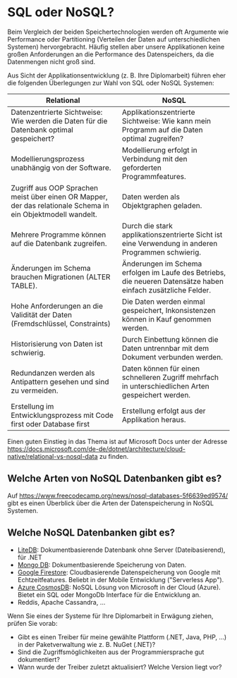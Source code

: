 # SQL oder NoSQL?

Beim Vergleich der beiden Speichertechnologien werden oft Argumente wie Performance oder
Partitioning (Verteilen der Daten auf unterschiedlichen Systemen) hervorgebracht. Häufig stellen
aber unsere Applikationen keine großen Anforderungen an die Performance des Datenspeichers, da die
Datenmengen nicht groß sind.

Aus Sicht der Applikationsentwicklung (z. B. Ihre Diplomarbeit) führen eher die folgenden
Überlegungen zur Wahl von SQL oder NoSQL Systemen:

| Relational                                                                                                       | NoSQL                                                                                                           |
| ---------------------------------------------------------------------------------------------------------------- | --------------------------------------------------------------------------------------------------------------- |
| Datenzentrierte   Sichtweise: Wie werden die Daten für die Datenbank optimal gespeichert?                        | Applikationszentrierte   Sichtweise: Wie kann mein Programm auf die Daten optimal zugreifen?                    |
| Modellierungsprozess   unabhängig von der Software.                                                              | Modellierung erfolgt in   Verbindung mit den geforderten Programmfeatures.                                      |
| Zugriff   aus OOP Sprachen meist über einen OR Mapper, der das relationale Schema in   ein Objektmodell wandelt. | Daten werden als Objektgraphen   geladen.                                                                       |
| Mehrere   Programme können auf die Datenbank zugreifen.                                                          | Durch die stark   applikationszentrierte Sicht ist eine Verwendung in anderen Programmen   schwierig.           |
| Änderungen   im Schema brauchen Migrationen (ALTER TABLE).                                                       | Änderungen im Schema erfolgen im   Laufe des Betriebs, die neueren Datensätze haben einfach zusätzliche Felder. |
| Hohe   Anforderungen an die Validität der Daten (Fremdschlüssel, Constraints)                                    | Die Daten werden einmal   gespeichert, Inkonsistenzen können in Kauf genommen werden.                           |
| Historisierung   von Daten ist schwierig.                                                                        | Durch Einbettung können die   Daten untrennbar mit dem Dokument verbunden werden.                               |
| Redundanzen   werden als Antipattern gesehen und sind zu vermeiden.                                              | Daten können für einen   schnelleren Zugriff mehrfach in unterschiedlichen Arten gespeichert werden.            |
| Erstellung   im Entwicklungsprozess mit Code first oder Database first                                           | Erstellung erfolgt aus der   Applikation heraus.                                                                |

Einen guten Einstieg in das Thema ist auf Microsoft Docs unter der Adresse
https://docs.microsoft.com/de-de/dotnet/architecture/cloud-native/relational-vs-nosql-data
zu finden.

## Welche Arten von NoSQL Datenbanken gibt es?

Auf https://www.freecodecamp.org/news/nosql-databases-5f6639ed9574/ gibt es einen Überblick
über die Arten der Datenspeicherung in NoSQL Systemen.

## Welche NoSQL Datenbanken gibt es?

- [LiteDB](https://www.litedb.org/): Dokumentbasierende Datenbank ohne Server (Dateibasierend), für .NET
- [Mongo DB](https://www.mongodb.com/de): Dokumentbasierende Speicherung von Daten.
- [Google Firestore](https://firebase.google.com/products/firestore): Cloudbasierende Datenspeicherung
  von Google mit Echtzeitfeatures. Beliebt in der Mobile Entwicklung ("Serverless App").
- [Azure CosmosDB](https://azure.microsoft.com/de-de/services/cosmos-db/): NoSQL Lösung von
  Microsoft in der Cloud (Azure). Bietet ein SQL oder MongoDb Interface für die Entwicklung an.
- Reddis, Apache Cassandra, ...

Wenn Sie eines der Systeme für Ihre Diplomarbeit in Erwägung ziehen, prüfen Sie vorab:

- Gibt es einen Treiber für meine gewählte Plattform (.NET, Java, PHP, ...) in der Paketverwaltung
  wie z. B. NuGet (.NET)?
- Sind die Zugriffsmöglichkeiten aus der Programmiersprache gut dokumentiert?
- Wann wurde der Treiber zuletzt aktualisiert? Welche Version liegt vor?
